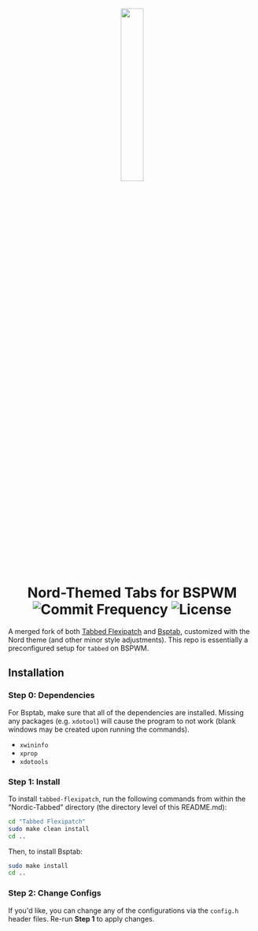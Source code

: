 
<h1 align="center">
  <img src="https://github.com/Hudson-Liu/Nord-Tabbed/blob/master/suckless_logo.png" width="30%">
  <br>
  Nord-Themed Tabs for BSPWM
  <br>
  <img src="https://img.shields.io/github/commit-activity/y/Hudson-Liu/Nord-Tabbed?style=for-the-badge&labelColor=%234c566a&color=%235e81ac" alt="Commit Frequency">
  <img src="https://img.shields.io/github/license/Hudson-Liu/Nord-Tabbed?style=for-the-badge&labelColor=%234c566a&color=%235e81ac" alt="License">
</h1>

A merged fork of both [Tabbed Flexipatch](https://github.com/bakkeby/tabbed-flexipatch) and [Bsptab](https://github.com/albertored11/bsptab), customized with the Nord theme (and other minor style adjustments). This repo is essentially a preconfigured setup for `tabbed` on BSPWM.

## Installation
### Step 0: Dependencies
For Bsptab, make sure that all of the dependencies are installed. Missing any packages (e.g. `xdotool`) will cause the program to not work (blank windows may be created upon running the commands).
- `xwininfo`
- `xprop`
- `xdotools`
### Step 1: Install 
To install `tabbed-flexipatch`, run the following commands from within the "Nordic-Tabbed" directory (the directory level of this README.md):
```bash
cd "Tabbed Flexipatch"
sudo make clean install
cd ..
```
Then, to install Bsptab:
```bash
sudo make install
cd ..
```
### Step 2: Change Configs
If you'd like, you can change any of the configurations via the `config.h` header files. Re-run **Step 1** to apply changes.
